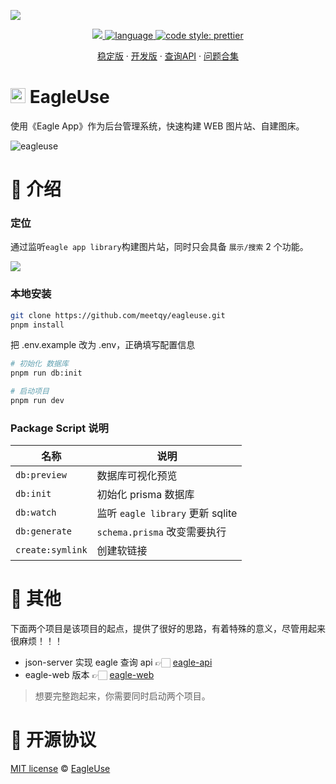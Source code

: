 ![](https://github.com/meetqy/eagleuse/blob/dev/readme/preview.webp?raw=true)

<p align='center'>
    <a href="https://github.com/meetqy/eagleuse/blob/master/LICENSE" target="_blank">
        <img src="https://img.shields.io/github/license/meetqy/eagleuse"/>
    </a>
    <a href="https://www.typescriptlang.org" target="_black">
        <img src="https://img.shields.io/badge/language-TypeScript-blue.svg" alt="language">
    </a>
    <a href="https://github.com/prettier/prettier" target="_black"> 
        <img alt="code style: prettier" src="https://img.shields.io/badge/code_style-prettier-ff69b4.svg"/> 
    </a>
</p>

<p align='center'>
    <a href='https://rao.pics'>稳定版</a> ·
    <a href="https://dev.rao.pics">开发版</a> · 
    <a href="https://github.com/meetqy/eagleuse/blob/dev/api/image.md">查询API</a> ·
    <a href='https://github.com/meetqy/eagleuse/issues/61'>问题合集</a> 
</p>

# <img src='./public/static/favicon.ico' height="24px" width="24px" /> EagleUse

使用《Eagle App》作为后台管理系统，快速构建 WEB 图片站、自建图床。

![eagleuse](https://github.com/meetqy/eagleuse/blob/dev/readme/preview.gif?raw=true)

# 👀 介绍

### 定位

通过监听`eagle app library`构建图片站，同时只会具备 `展示/搜索` 2 个功能。

![](https://github.com/meetqy/eagleuse/blob/dev/readme/flow.webp?raw=true)

### 本地安装

```sh
git clone https://github.com/meetqy/eagleuse.git
pnpm install
```

把 .env.example 改为 .env，正确填写配置信息

```sh
# 初始化 数据库
pnpm run db:init

# 启动项目
pnpm run dev
```

### Package Script 说明

| 名称             | 说明                             |
| ---------------- | -------------------------------- |
| `db:preview`     | 数据库可视化预览                 |
| `db:init`        | 初始化 prisma 数据库             |
| `db:watch`       | 监听 `eagle library` 更新 sqlite |
| `db:generate`    | `schema.prisma` 改变需要执行     |
| `create:symlink` | 创建软链接                       |

# 🔦 其他

下面两个项目是该项目的起点，提供了很好的思路，有着特殊的意义，尽管用起来很麻烦！！！

- json-server 实现 eagle 查询 api 👉🏻 [eagle-api](https://github.com/meetqy/eagle-api)
- eagle-web 版本 👉🏻 [eagle-web](https://github.com/meetqy/eagle-web)

> 想要完整跑起来，你需要同时启动两个项目。

# 📄 开源协议

[MIT license](https://github.com/meetqy/eagleuse/blob/master/LICENSE) © [EagleUse](https://github.com/eagleuse)
